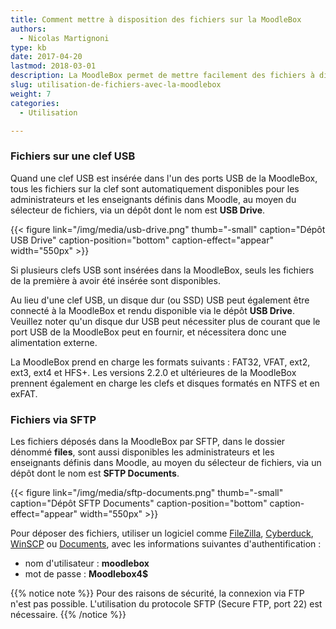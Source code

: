 ```yaml
---
title: Comment mettre à disposition des fichiers sur la MoodleBox
authors:
  - Nicolas Martignoni
type: kb
date: 2017-04-20
lastmod: 2018-03-01
description: La MoodleBox permet de mettre facilement des fichiers à disposition de ses utilisateurs, au moyen des méthodes décrites ci-dessous
slug: utilisation-de-fichiers-avec-la-moodlebox
weight: 7
categories:
  - Utilisation

---
```

### Fichiers sur une clef USB

Quand une clef USB est insérée dans l'un des ports USB de la MoodleBox, tous les fichiers sur la clef sont automatiquement disponibles pour les administrateurs et les enseignants définis dans Moodle, au moyen du sélecteur de fichiers, via un dépôt dont le nom est __USB Drive__.

{{< figure link="/img/media/usb-drive.png" thumb="-small" caption="Dépôt USB Drive" caption-position="bottom" caption-effect="appear" width="550px" >}}

Si plusieurs clefs USB sont insérées dans la MoodleBox, seuls les fichiers de la première à avoir été insérée sont disponibles.

Au lieu d'une clef USB, un disque dur (ou SSD) USB peut également être connecté à la MoodleBox et rendu disponible via le dépôt __USB Drive__. Veuillez noter qu'un disque dur USB peut nécessiter plus de courant que le port USB de la MoodleBox peut en fournir, et nécessitera donc une alimentation externe.

La MoodleBox prend en charge les formats suivants : FAT32, VFAT, ext2, ext3, ext4 et HFS+. Les versions 2.2.0 et ultérieures de la MoodleBox prennent également en charge les clefs et disques formatés en NTFS et en exFAT.

### Fichiers via SFTP

Les fichiers déposés dans la MoodleBox par SFTP, dans le dossier dénommé __files__, sont aussi disponibles les administrateurs et les enseignants définis dans Moodle, au moyen du sélecteur de fichiers, via un dépôt dont le nom est __SFTP Documents__.

{{< figure link="/img/media/sftp-documents.png" thumb="-small" caption="Dépôt SFTP Documents" caption-position="bottom" caption-effect="appear" width="550px" >}}

Pour déposer des fichiers, utiliser un logiciel comme [FileZilla][1], [Cyberduck][2], [WinSCP][3] ou [Documents][4], avec les informations suivantes d'authentification :

  * nom d'utilisateur : __moodlebox__
  * mot de passe : __Moodlebox4$__

{{% notice note %}}
Pour des raisons de sécurité, la connexion via FTP n'est pas possible. L'utilisation du protocole SFTP (Secure FTP, port 22) est nécessaire.
{{% /notice %}}

 [1]: https://filezilla-project.org/
 [2]: https://cyberduck.io/
 [3]: http://winscp.net/
 [4]: https://readdle.com/fr/products/documents/
